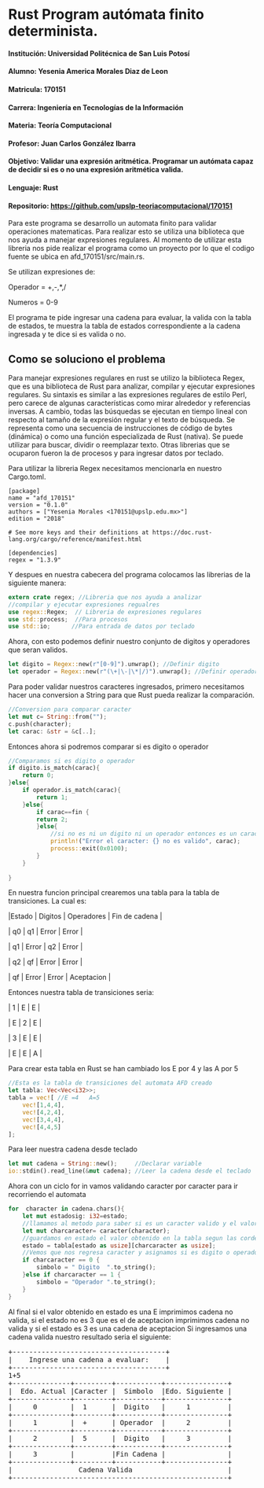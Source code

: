 # Rust Program autómata finito determinista.
#### Institución: Universidad Politécnica de San Luis Potosí
#### Alumno: Yesenia America Morales Diaz de Leon
#### Matricula: 170151
#### Carrera: Ingeniería en Tecnologías de la Información
#### Materia: Teoría Computacional
#### Profesor: Juan Carlos González Ibarra
#### Objetivo:  Validar una expresión aritmética. Programar un autómata capaz de decidir si es o no una expresión aritmética valida.
#### Lenguaje: Rust
#### Repositorio: https://github.com/upslp-teoriacomputacional/170151

Para este programa se desarrollo un automata finito para validar operaciones matematicas. Para realizar esto se  utiliza una biblioteca que nos ayuda a manejar expresiones regulares. Al momento de utilizar esta libreria nos pide realizar el programa como un proyecto por lo que el codigo fuente se ubica en afd_170151/src/main.rs.

Se utilizan expresiones de:

Operador = +,-,*,/

Numeros = 0-9

El programa te pide ingresar una cadena para evaluar, la valida con la tabla de estados, te muestra la tabla de estados correspondiente a la cadena ingresada y te dice si es valida o no.

## Como se soluciono el problema 
Para manejar expresiones regulares en rust se utilizo la biblioteca Regex, que es una biblioteca de Rust para analizar, compilar y ejecutar expresiones regulares. Su sintaxis es similar a las expresiones regulares de estilo Perl, pero carece de algunas características como mirar alrededor y referencias inversas. A cambio, todas las búsquedas se ejecutan en tiempo lineal con respecto al tamaño de la expresión regular y el texto de búsqueda.
Se representa como una secuencia de instrucciones de código de bytes (dinámica) o como una función especializada de Rust (nativa). Se puede utilizar para buscar, dividir o reemplazar texto.
Otras librerias que se ocuparon fueron la de procesos y para ingresar datos por teclado.

Para utilizar la libreria Regex necesitamos mencionarla en nuestro Cargo.toml.
```
[package]
name = "afd_170151"
version = "0.1.0"
authors = ["Yesenia Morales <170151@upslp.edu.mx>"]
edition = "2018"

# See more keys and their definitions at https://doc.rust-lang.org/cargo/reference/manifest.html

[dependencies]
regex = "1.3.9"
```
Y despues en nuestra cabecera del programa colocamos las librerias de la siguiente manera:

```rust
extern crate regex; //Libreria que nos ayuda a analizar
//compilar y ejecutar expresiones regualres
use regex::Regex;  // Libreria de expresiones regulares
use std::process;  //Para procesos
use std::io;      //Para entrada de datos por teclado
```
Ahora, con esto podemos definir nuestro conjunto de digitos y operadores que seran validos.
```rust
let digito = Regex::new(r"[0-9]").unwrap(); //Definir digito
let operador = Regex::new(r"(\+|\-|\*|/)").unwrap(); //Definir operadores
```
Para poder validar nuestros caracteres ingresados, primero necesitamos hacer una conversion a String para que Rust pueda realizar la comparación.
```rust
//Conversion para comparar caracter
let mut c= String::from("");
c.push(character);
let carac: &str = &c[..];
```
Entonces ahora si podremos comparar si es digito o operador
```rust
//Comparamos si es digito o operador
if digito.is_match(carac){
    return 0;
}else{
    if operador.is_match(carac){
        return 1;
    }else{
        if carac==fin {
        return 2;
        }else{
            //si no es ni un digito ni un operador entonces es un caracter no validp
            println!("Error el caracter: {} no es valido", carac);
            process::exit(0x0100);
        }
    }
    
}
```
En nuestra funcion principal crearemos una tabla para la tabla de transiciones. La cual es:

|Estado	| Digitos | Operadores | Fin de cadena |

|  q0   |   q1	  |  Error	   | Error         |

|  q1	| Error	  |   q2	   | Error         |

|  q2	|   qf	  |  Error	   | Error         |

|  qf	| Error	  |  Error	   | Aceptacion    |


Entonces nuestra tabla de transiciones seria:

| 1 |  E |  E |

| E |  2 |  E |

| 3 |  E |  E |

| E |  E |  A |


Para crear esta tabla en Rust se han cambiado los E por 4 y las A por 5

```rust
//Esta es la tabla de transiciones del automata AFD creado
let tabla: Vec<Vec<i32>>;
tabla = vec![ //E =4   A=5
    vec![1,4,4],
    vec![4,2,4],
    vec![3,4,4],
    vec![4,4,5]
];
```
Para leer nuestra cadena desde teclado

```rust
let mut cadena = String::new();     //Declarar variable
io::stdin().read_line(&mut cadena); //Leer la cadena desde el teclado
```

Ahora con un ciclo for in vamos validando caracter por caracter para ir recorriendo el automata

```rust
for  character in cadena.chars(){
    let mut estadosig: i32=estado;
    //llamamos al metodo para saber si es un caracter valido y el valor retornado se guarda en charcaracter
    let mut charcaracter= caracter(character);
    //guardamos en estado el valor obtenido en la tabla segun las cordenadas que recibio anteriormente
    estado = tabla[estado as usize][charcaracter as usize];
    //Vemos que nos regresa caracter y asignamos si es digito o operador
    if charcaracter == 0 {
        simbolo = " Digito  ".to_string();
    }else if charcaracter == 1 {
        simbolo = "Operador ".to_string();
    }
}
```

Al final si el valor obtenido en estado es una E imprimimos cadena no valida, si el estado no es 3 que es el de aceptacion imprimimos cadena no valida y si el estado es 3 es una cadena de aceptacion
Si ingresamos una cadena valida nuestro resultado seria el siguiente:
<pre>
+-------------------------------------+
|    Ingrese una cadena a evaluar:    |
+-------------------------------------+
1+5
+--------------+---------+-----------+---------------+
|  Edo. Actual |Caracter |  Simbolo  |Edo. Siguiente |
+--------------+---------+-----------+---------------+
|     0        |  1      |  Digito   |     1         |
+--------------+---------+-----------+---------------+
|     1        |  +      | Operador  |     2         |
+--------------+---------+-----------+---------------+
|     2        |  5      |  Digito   |     3         |
+--------------+---------+-----------+---------------+
|     3        |         |Fin Cadena |               |
+--------------+---------+-----------+---------------+
|                Cadena Valida                       |
+----------------------------------------------------+
</pre>
